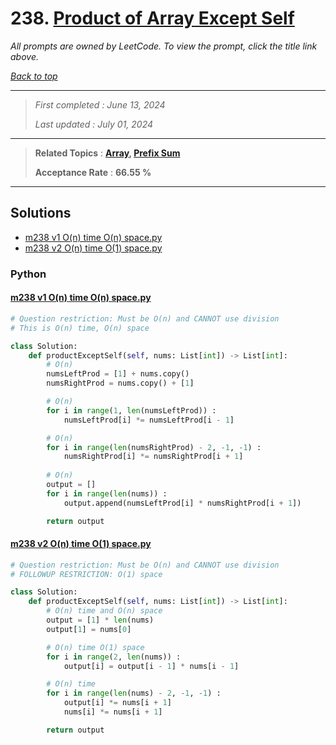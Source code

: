 # 238. [Product of Array Except Self](<https://leetcode.com/problems/product-of-array-except-self>)

*All prompts are owned by LeetCode. To view the prompt, click the title link above.*

*[Back to top](<../README.md>)*

------

> *First completed : June 13, 2024*
>
> *Last updated : July 01, 2024*

------

> **Related Topics** : **[Array](<by_topic/Array.md>), [Prefix Sum](<by_topic/Prefix Sum.md>)**
>
> **Acceptance Rate** : **66.55 %**

------

## Solutions

- [m238 v1 O(n) time O(n) space.py](<../my-submissions/m238 v1 O(n) time O(n) space.py>)
- [m238 v2 O(n) time O(1) space.py](<../my-submissions/m238 v2 O(n) time O(1) space.py>)
### Python
#### [m238 v1 O(n) time O(n) space.py](<../my-submissions/m238 v1 O(n) time O(n) space.py>)
```Python
# Question restriction: Must be O(n) and CANNOT use division
# This is O(n) time, O(n) space

class Solution:
    def productExceptSelf(self, nums: List[int]) -> List[int]:
        # O(n)
        numsLeftProd = [1] + nums.copy()
        numsRightProd = nums.copy() + [1]

        # O(n)
        for i in range(1, len(numsLeftProd)) :
            numsLeftProd[i] *= numsLeftProd[i - 1]

        # O(n)
        for i in range(len(numsRightProd) - 2, -1, -1) : 
            numsRightProd[i] *= numsRightProd[i + 1]
        
        # O(n)
        output = []
        for i in range(len(nums)) :
            output.append(numsLeftProd[i] * numsRightProd[i + 1])

        return output
```

#### [m238 v2 O(n) time O(1) space.py](<../my-submissions/m238 v2 O(n) time O(1) space.py>)
```Python
# Question restriction: Must be O(n) and CANNOT use division
# FOLLOWUP RESTRICTION: O(1) space

class Solution:
    def productExceptSelf(self, nums: List[int]) -> List[int]:
        # O(n) time and O(n) space
        output = [1] * len(nums)
        output[1] = nums[0]

        # O(n) time O(1) space
        for i in range(2, len(nums)) :
            output[i] = output[i - 1] * nums[i - 1]

        # O(n) time
        for i in range(len(nums) - 2, -1, -1) :
            output[i] *= nums[i + 1]
            nums[i] *= nums[i + 1]

        return output
```

